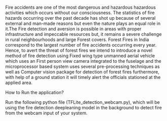 Fire accidents are one of the most dangerous and hazardous hazardous activities which occurs without our consciousness.
The statistics of fire hazards occurring over the past decade has shot up because of several external and man-made reasons but even
the nature plays an equal role in it.The Fire detection and aversion is possible in areas with proper infrastructure and impeccable
resources but, it remains a severe challenge in rural neighbourhoods and large Forest covers. Forest Fires in India correspond to
the largest number of fire accidents occurring every year. Hence, to avert the threat of forest fires we intend to introduce a novel
method of fire detection using Fixed wing type unmanned aerial vehicle which uses an First person view camera integrated to
the fuselage and the microprocessor based system uses several pre-processing techniques as well as Computer vision package for
detection of forest fires furthermore, with help of a ground station it will timely alert the officials stationed at the applied area.

How to Run the application?

Run the following python file (TFLite_detection_webcam.py), which  will be using the fire detection deepleaning model in the background to detect fire from the webcam input of your system.
